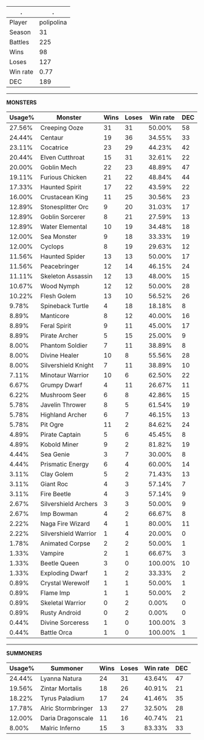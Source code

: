 .|.
|-|-
Player|polipolina
Season|31
Battles|225
Wins|98
Loses|127
Win rate|0.77
DEC|189

---
**MONSTERS**

Usage%|Monster|Wins|Loses|Win rate|DEC|
-|-|-|-|-|-|
27.56%|Creeping Ooze|31|31|50.00%|58|
24.44%|Centaur|19|36|34.55%|33|
23.11%|Cocatrice|23|29|44.23%|42|
20.44%|Elven Cutthroat|15|31|32.61%|22|
20.00%|Goblin Mech|22|23|48.89%|47|
19.11%|Furious Chicken|21|22|48.84%|44|
17.33%|Haunted Spirit|17|22|43.59%|22|
16.00%|Crustacean King|11|25|30.56%|23|
12.89%|Stonesplitter Orc|9|20|31.03%|17|
12.89%|Goblin Sorcerer|8|21|27.59%|13|
12.89%|Water Elemental|10|19|34.48%|18|
12.00%|Sea Monster|9|18|33.33%|19|
12.00%|Cyclops|8|19|29.63%|12|
11.56%|Haunted Spider|13|13|50.00%|17|
11.56%|Peacebringer|12|14|46.15%|24|
11.11%|Skeleton Assassin|12|13|48.00%|15|
10.67%|Wood Nymph|12|12|50.00%|28|
10.22%|Flesh Golem|13|10|56.52%|26|
9.78%|Spineback Turtle|4|18|18.18%|8|
8.89%|Manticore|8|12|40.00%|16|
8.89%|Feral Spirit|9|11|45.00%|17|
8.89%|Pirate Archer|5|15|25.00%|9|
8.00%|Phantom Soldier|7|11|38.89%|8|
8.00%|Divine Healer|10|8|55.56%|28|
8.00%|Silvershield Knight|7|11|38.89%|10|
7.11%|Minotaur Warrior|10|6|62.50%|22|
6.67%|Grumpy Dwarf|4|11|26.67%|11|
6.22%|Mushroom Seer|6|8|42.86%|15|
5.78%|Javelin Thrower|8|5|61.54%|19|
5.78%|Highland Archer|6|7|46.15%|13|
5.78%|Pit Ogre|11|2|84.62%|24|
4.89%|Pirate Captain|5|6|45.45%|8|
4.89%|Kobold Miner|9|2|81.82%|19|
4.44%|Sea Genie|3|7|30.00%|8|
4.44%|Prismatic Energy|6|4|60.00%|14|
3.11%|Clay Golem|5|2|71.43%|13|
3.11%|Giant Roc|4|3|57.14%|7|
3.11%|Fire Beetle|4|3|57.14%|9|
2.67%|Silvershield Archers|3|3|50.00%|9|
2.67%|Imp Bowman|4|2|66.67%|8|
2.22%|Naga Fire Wizard|4|1|80.00%|11|
2.22%|Silvershield Warrior|1|4|20.00%|0|
1.78%|Animated Corpse|2|2|50.00%|1|
1.33%|Vampire|2|1|66.67%|3|
1.33%|Beetle Queen|3|0|100.00%|10|
1.33%|Exploding Dwarf|1|2|33.33%|2|
0.89%|Crystal Werewolf|1|1|50.00%|1|
0.89%|Flame Imp|1|1|50.00%|2|
0.89%|Skeletal Warrior|0|2|0.00%|0|
0.89%|Rusty Android|0|2|0.00%|0|
0.44%|Divine Sorceress|1|0|100.00%|3|
0.44%|Battle Orca|1|0|100.00%|1|

---
**SUMMONERS**

Usage%|Summoner|Wins|Loses|Win rate|DEC|
-|-|-|-|-|-|
24.44%|Lyanna Natura|24|31|43.64%|47|
19.56%|Zintar Mortalis|18|26|40.91%|21|
18.22%|Tyrus Paladium|17|24|41.46%|35|
17.78%|Alric Stormbringer|13|27|32.50%|28|
12.00%|Daria Dragonscale|11|16|40.74%|21|
8.00%|Malric Inferno|15|3|83.33%|33|
